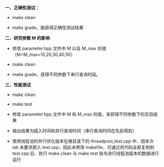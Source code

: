 **一、正确性测试：**

- make clean

- make grade，能获得正确性测试结果

**二、研究参数 M 的影响**

- 修改 parameter.hpp 文件中 M 以及 M_max 的值（M=M_max=10,20,30,40,50）

- make clean

- make grade，获得不同参数下串行查询时延。

**三、性能测试**

- make clean

- make test

- 修改 parameter.hpp 文件中 M 和 M_max 的值，来获得不同参数下的实验结果

- 输出结果为插入时间和并行查询时间（串行查询时间在先前得到）

- 使用线程池的并行优化版本在根目录下的 threadpool_test.cpp 中、因本次 lab 未要求嵌入 test.cpp，因此未修改 makefile，可通过将代码全部复制到 test.cpp 后、执行 make clean 与 make test 指令进行线程池版本的数据进行运行
